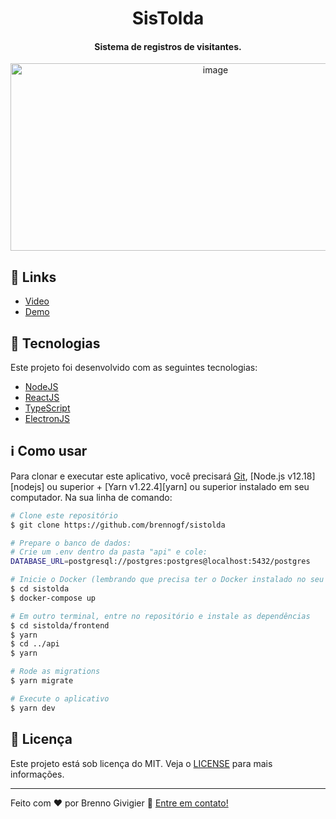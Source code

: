 <h1 align="center">
    SisTolda
</h1>

<h4 align="center">
    Sistema de registros de visitantes.
</h4>

<p align="center">
 <img width="640" height="300" alt="image" src="https://github.com/user-attachments/assets/b5736101-d707-428b-91b9-d847391cca14">
</p>

## :link: Links

-  [Video](https://drive.google.com/file/d/1G7iHFogsMUYO3ZqamvhgqLUbQFSay4tb/view?usp=drive_link)
-  [Demo](https://sistolda.onrender.com)

## :rocket: Tecnologias

Este projeto foi desenvolvido com as seguintes tecnologias:

-  [NodeJS](https://nodejs.org/)
-  [ReactJS](https://reactjs.org/)
-  [TypeScript](https://www.typescriptlang.org/)
-  [ElectronJS](www.electronjs.org/)

## :information_source: Como usar

Para clonar e executar este aplicativo, você precisará [Git](https://git-scm.com), [Node.js v12.18][nodejs] ou superior + [Yarn v1.22.4][yarn] ou superior instalado em seu computador. Na sua linha de comando:

```bash
# Clone este repositório
$ git clone https://github.com/brennogf/sistolda

# Prepare o banco de dados:
# Crie um .env dentro da pasta "api" e cole:
DATABASE_URL=postgresql://postgres:postgres@localhost:5432/postgres

# Inicie o Docker (lembrando que precisa ter o Docker instalado no seu PC)
$ cd sistolda
$ docker-compose up

# Em outro terminal, entre no repositório e instale as dependências
$ cd sistolda/frontend
$ yarn
$ cd ../api
$ yarn

# Rode as migrations
$ yarn migrate

# Execute o aplicativo
$ yarn dev
```

## :memo: Licença
Este projeto está sob licença do MIT. Veja o [LICENSE](https://github.com/brennogf/proffy-backend/blob/master/LICENSE) para mais informações.

---

Feito com ♥ por Brenno Givigier :wave: [Entre em contato!](https://www.linkedin.com/in/brenno-givigier/)



